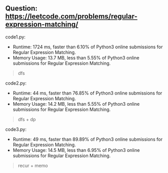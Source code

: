 ## Question: https://leetcode.com/problems/regular-expression-matching/

code1.py:
* Runtime: 1724 ms, faster than 6.10% of Python3 online submissions for Regular Expression Matching.
* Memory Usage: 13.7 MB, less than 5.55% of Python3 online submissions for Regular Expression Matching.
> dfs

code2.py:
* Runtime: 44 ms, faster than 76.85% of Python3 online submissions for Regular Expression Matching.
* Memory Usage: 14.2 MB, less than 5.55% of Python3 online submissions for Regular Expression Matching.
> dfs + dp

code3.py:
* Runtime: 49 ms, faster than 89.89% of Python3 online submissions for Regular Expression Matching.
* Memory Usage: 14.5 MB, less than 6.95% of Python3 online submissions for Regular Expression Matching.
> recur + memo